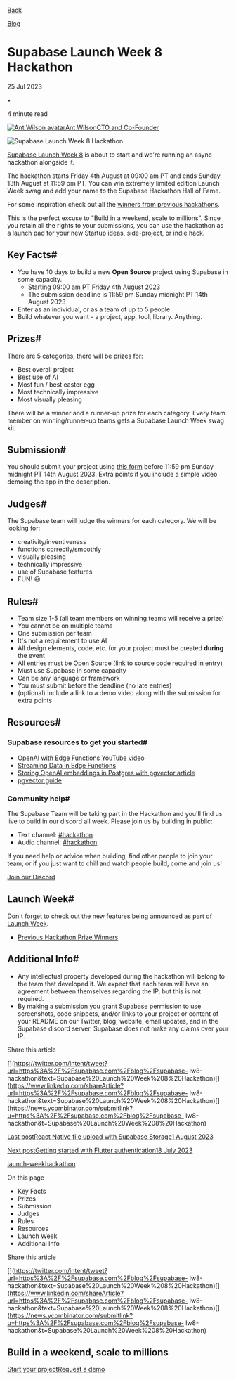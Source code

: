 [Back](/blog)

[Blog](/blog)

# Supabase Launch Week 8 Hackathon

25 Jul 2023

•

4 minute read

[![Ant Wilson
avatar](/_next/image?url=https%3A%2F%2Fgithub.com%2Fawalias.png&w=96&q=75)Ant
WilsonCTO and Co-Founder](https://github.com/awalias)

![Supabase Launch Week 8
Hackathon](/_next/image?url=%2Fimages%2Fblog%2Flw8-hackathon%2Fthumbnail.png&w=3840&q=100)

[Supabase Launch Week 8](https://supabase.com/launch-week) is about to start
and we're running an async hackathon alongside it.

The hackathon starts Friday 4th August at 09:00 am PT and ends Sunday 13th
August at 11:59 pm PT. You can win extremely limited edition Launch Week swag
and add your name to the Supabase Hackathon Hall of Fame.

For some inspiration check out all the [winners from previous
hackathons](https://supabase.com/blog/tags/hackathon).

This is the perfect excuse to "Build in a weekend, scale to millions". Since
you retain all the rights to your submissions, you can use the hackathon as a
launch pad for your new Startup ideas, side-project, or indie hack.

## Key Facts#

  * You have 10 days to build a new **Open Source** project using Supabase in some capacity.
    * Starting 09:00 am PT Friday 4th August 2023
    * The submission deadline is 11:59 pm Sunday midnight PT 14th August 2023
  * Enter as an individual, or as a team of up to 5 people
  * Build whatever you want - a project, app, tool, library. Anything.

## Prizes#

There are 5 categories, there will be prizes for:

  * Best overall project
  * Best use of AI
  * Most fun / best easter egg
  * Most technically impressive
  * Most visually pleasing

There will be a winner and a runner-up prize for each category. Every team
member on winning/runner-up teams gets a Supabase Launch Week swag kit.

## Submission#

You should submit your project using [this
form](https://madewithsupabase.com/hackathons/launch-week-8) before 11:59 pm
Sunday midnight PT 14th August 2023. Extra points if you include a simple
video demoing the app in the description.

## Judges#

The Supabase team will judge the winners for each category. We will be looking
for:

  * creativity/inventiveness
  * functions correctly/smoothly
  * visually pleasing
  * technically impressive
  * use of Supabase features
  * FUN! 😃

## Rules#

  * Team size 1-5 (all team members on winning teams will receive a prize)
  * You cannot be on multiple teams
  * One submission per team
  * It's not a requirement to use AI
  * All design elements, code, etc. for your project must be created **during** the event
  * All entries must be Open Source (link to source code required in entry)
  * Must use Supabase in some capacity
  * Can be any language or framework
  * You must submit before the deadline (no late entries)
  * (optional) Include a link to a demo video along with the submission for extra points

## Resources#

### Supabase resources to get you started#

  * [OpenAI with Edge Functions YouTube video](https://www.youtube.com/watch?v=29p8kIqyU_Y)
  * [Streaming Data in Edge Functions](https://www.youtube.com/watch?v=9N66JBRLNYU)
  * [Storing OpenAI embeddings in Postgres with pgvector article](https://supabase.com/blog/openai-embeddings-postgres-vector)
  * [pgvector guide](https://supabase.com/docs/guides/database/extensions/pgvector)

### Community help#

The Supabase Team will be taking part in the Hackathon and you'll find us live
to build in our discord all week. Please join us by building in public:

  * Text channel: [#hackathon](https://discord.gg/UYyweApy)
  * Audio channel: [#hackathon](https://discord.gg/Vj3mTPwH)

If you need help or advice when building, find other people to join your team,
or if you just want to chill and watch people build, come and join us!

[Join our Discord](https://discord.supabase.com/)

## Launch Week#

Don't forget to check out the new features being announced as part of [Launch
Week](https://supabase.com/launch-week).

  * [Previous Hackathon Prize Winners](https://supabase.com/blog/tags/hackathon)

## Additional Info#

  * Any intellectual property developed during the hackathon will belong to the team that developed it. We expect that each team will have an agreement between themselves regarding the IP, but this is not required.
  * By making a submission you grant Supabase permission to use screenshots, code snippets, and/or links to your project or content of your README on our Twitter, blog, website, email updates, and in the Supabase discord server. Supabase does not make any claims over your IP.

Share this article

[](https://twitter.com/intent/tweet?url=https%3A%2F%2Fsupabase.com%2Fblog%2Fsupabase-
lw8-hackathon&text=Supabase%20Launch%20Week%208%20Hackathon)[](https://www.linkedin.com/shareArticle?url=https%3A%2F%2Fsupabase.com%2Fblog%2Fsupabase-
lw8-hackathon&text=Supabase%20Launch%20Week%208%20Hackathon)[](https://news.ycombinator.com/submitlink?u=https%3A%2F%2Fsupabase.com%2Fblog%2Fsupabase-
lw8-hackathon&t=Supabase%20Launch%20Week%208%20Hackathon)

[Last postReact Native file upload with Supabase Storage1 August
2023](/blog/react-native-storage)

[Next postGetting started with Flutter authentication18 July
2023](/blog/flutter-authentication)

[launch-week](/blog/tags/launch-week)[hackathon](/blog/tags/hackathon)

On this page

  * Key Facts
  * Prizes
  * Submission
  * Judges
  * Rules
  * Resources
  * Launch Week
  * Additional Info

Share this article

[](https://twitter.com/intent/tweet?url=https%3A%2F%2Fsupabase.com%2Fblog%2Fsupabase-
lw8-hackathon&text=Supabase%20Launch%20Week%208%20Hackathon)[](https://www.linkedin.com/shareArticle?url=https%3A%2F%2Fsupabase.com%2Fblog%2Fsupabase-
lw8-hackathon&text=Supabase%20Launch%20Week%208%20Hackathon)[](https://news.ycombinator.com/submitlink?u=https%3A%2F%2Fsupabase.com%2Fblog%2Fsupabase-
lw8-hackathon&t=Supabase%20Launch%20Week%208%20Hackathon)

## Build in a weekend, scale to millions

[Start your project](https://supabase.com/dashboard)[Request a
demo](/contact/sales)

